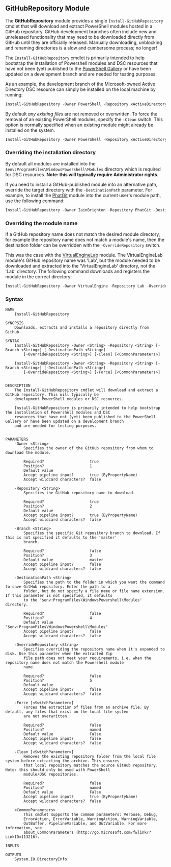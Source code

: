 ## GitHubRepository Module ##
The __GitHubRepository__ module provides a single `Install-GitHubRepository` cmdlet that will download and extract
PowerShell modules hosted in a GitHub repository. GitHub development branches often include new and unreleased
functionality that may need to be downloaded directly from GitHub until they are officially released. Manually
downloading, unblocking and renaming directories is a slow and cumbersome process; no longer!

The `Install-GitHubRepository` cmdlet is primarily intended to help bootstrap the installation of Powershell modules
and DSC resources that have not been (yet) published to the [PowerShell Gallery](https://www.powershellgallery.com/)
or have been updated on a development branch and are needed for testing purposes.

As an example, the development branch of the Microsoft-owned Active Directory DSC resource can simply be installed on
the local machine by running:
```powershell
Install-GitHubRepository -Owner PowerShell -Repository xActiveDirectory -Branch dev
```
By default _any existing files_ are not removed or overwritten. To force the removal of an existing PowerShell modules,
specify the `-Clean` switch. This option is normally specified when an existing module might already be installed on
the system.
```powershell
Install-GitHubRepository -Owner PowerShell -Repository xActiveDirectory -Branch dev -Clean
```
### Overriding the installation directory
By default all modules are installed into the `$env:ProgramFiles\WindowsPowershell\Modules` directory which is
required for DSC resources. __Note: this will typically require Administrator rights__.

If you need to install a GitHub-published module into an alternative path, override the target directory with the
`-DestinationPath` parameter. For example, to install the [PhatGit](https://github.com/iainbrighton/PhatGit) module
into the current user's module path, use the following command:
```powershell
Install-GitHubRepository -Owner IainBrighton -Repository PhatGit -DestinationPath $env:UserProfile:\Documents\WindowsPowershell\Modules
```
### Overriding the module name
If a GitHub repository name does not match the desired module directory, for example the repository name does not match
a module's name, then the destination folder can be overridden with the `-OverrideRepository` switch.

This was the case with the [VirtualEngineLab](https://github.com/VirtualEngine/Lab) module. The VirtualEngineLab
module's GitHub repository name was 'Lab', but the module needed to be downloaded and extracted into the
'VirtualEngineLab' directory, not the 'Lab' directory. The following command downloads and registers the module in the
correct directory:
```powershell
Install-GitHubRepository -Owner VirtualEngine -Repository Lab -OverrideRepository VirtualEngineLab
```
### Syntax
```
NAME
    Install-GitHubRepository

SYNOPSIS
    Downloads, extracts and installs a repository directly from GitHub.

SYNTAX
    Install-GitHubRepository -Owner <String> -Repository <String> [-Branch <String>] [-DestinationPath <String>]
        [-OverrideRepository <String>] [-Clean] [<CommonParameters>]

    Install-GitHubRepository -Owner <String> -Repository <String> [-Branch <String>] [-DestinationPath <String>]
        [-OverrideRepository <String>] [-Force] [<CommonParameters>]


DESCRIPTION
    The Install-GitHubRepository cmdlet will download and extract a GitHub repository. This will typically be
    development PowerShell modules or DSC resources.

    Install-GitHubRepository is primarily intended to help bootstrap the installation of Powershell modules and DSC
    resources that have not (yet) been published to the PowerShell Gallery or have been updated on a development branch
    and are needed for testing purposes.


PARAMETERS
    -Owner <String>
        Specifies the owner of the GitHub repository from whom to download the module.

        Required?                    true
        Position?                    1
        Default value
        Accept pipeline input?       true (ByPropertyName)
        Accept wildcard characters?  false

    -Repository <String>
        Specifies the GitHub repository name to download.

        Required?                    true
        Position?                    2
        Default value
        Accept pipeline input?       true (ByPropertyName)
        Accept wildcard characters?  false

    -Branch <String>
        Specifies the specific Git repository branch to download. If this is not specified it defaults to the 'master'
        branch.

        Required?                    false
        Position?                    3
        Default value                master
        Accept pipeline input?       false
        Accept wildcard characters?  false

    -DestinationPath <String>
        Specifies the path to the folder in which you want the command to save GitHub repository. Enter the path to a
        folder, but do not specify a file name or file name extension. If this parameter is not specified, it defaults
        to the '$env:ProgramFiles\WindowsPowershell\Modules' directory.

        Required?                    false
        Position?                    4
        Default value                "$env:ProgramFiles\WindowsPowershell\Modules"
        Accept pipeline input?       false
        Accept wildcard characters?  false

    -OverrideRepository <String>
        Specifies overriding the repository name when it's expanded to disk. Use this parameter when the extracted Zip
        file path does not meet your requirements, i.e. when the repository name does not match the Powershell module
        name.

        Required?                    false
        Position?                    5
        Default value
        Accept pipeline input?       false
        Accept wildcard characters?  false

    -Force [<SwitchParameter>]
        Forces the extraction of files from an archive file. By default, any files that exist on the local file system
        are not overwritten.

        Required?                    false
        Position?                    named
        Default value                False
        Accept pipeline input?       false
        Accept wildcard characters?  false
        
    -Clean [<SwitchParameter>]
        Removes the existing repository folder from the local file system before extracting the archive. This ensures
        that local repository matches the source GitHub repository. Note: this should only be used with PowerShell
        module/DSC repositories.

        Required?                    false
        Position?                    named
        Default value                False
        Accept pipeline input?       true (ByPropertyName)
        Accept wildcard characters?  false

    <CommonParameters>
        This cmdlet supports the common parameters: Verbose, Debug,
        ErrorAction, ErrorVariable, WarningAction, WarningVariable,
        OutBuffer, PipelineVariable, and OutVariable. For more information, see
        about_CommonParameters (http://go.microsoft.com/fwlink/?LinkID=113216).

INPUTS

OUTPUTS
    System.IO.DirectoryInfo
```
